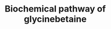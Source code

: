 ---
annotations: []
authors:
- Kotaro470
- Egonw
- Eweitz
citedin: ''
communities: []
description: Biochemical pathway of glycinebetaine from choline via CMO (choline dehydrogenase)
  and BADH (betaine aldehyde dehydrogenase) in higher plants [Glycinebetaine Biosynthesis
  in Response to Osmotic Stress Depends on Jasmonate Signaling in Watermelon Suspension
  Cells](https://doi.org/10.3389/fpls.2018.01469)
last-edited: 2025-10-31
ndex: null
organisms:
- Arabidopsis thaliana
redirect_from:
- /index.php/Pathway:WP5597
- /instance/WP5597
- /instance/WP5597_r140930
revision: r140930
schema-jsonld:
- '@context': https://schema.org/
  '@id': https://wikipathways.github.io/pathways/WP5597.html
  '@type': Dataset
  creator:
    '@type': Organization
    name: WikiPathways
  description: Biochemical pathway of glycinebetaine from choline via CMO (choline
    dehydrogenase) and BADH (betaine aldehyde dehydrogenase) in higher plants [Glycinebetaine
    Biosynthesis in Response to Osmotic Stress Depends on Jasmonate Signaling in Watermelon
    Suspension Cells](https://doi.org/10.3389/fpls.2018.01469)
  keywords:
  - Betaine aldehyde
  - Choline
  - Choline monooxygenase
  - Glycine betaine
  license: CC0
  name: Biochemical pathway of glycinebetaine
seo: CreativeWork
title: Biochemical pathway of glycinebetaine
wpid: WP5597
---